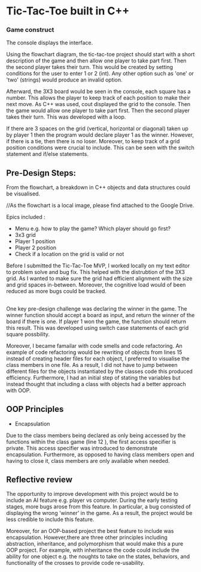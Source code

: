 # Tic-Tac-Toe built in C++

### Game construct

The console displays the interface.

Using the flowchart diagram, the tic-tac-toe project should start with a short description of the game and then allow one player to take part first. Then the second player takes their turn. This would be created by setting conditions for the user to enter 1 or 2 (int). Any other option such as 'one' or 'two' (strings) would produce an invalid option. 

Afterward, the 3X3 board would be seen in the console, each square has a number. This allows the player to keep track of each position to make their next move. 
 As C++ was used, cout displayed the grid to the console. Then the game would allow one player to take part first. Then the second player takes their turn. This was developed with a loop.
 
  
If there are 3 spaces on the grid (vertical, horizontal or diagonal) taken up by player 1 then the program would declare player 1 as the winner. However, if there is a tie, then there is no loser. Moreover, to keep track of a grid position conditions were crucial to include. This can be seen with the switch statement and if/else statements.  



## Pre-Design Steps:
From the flowchart, a breakdown in C++ objects and data structures could be visualised. 

//As the flowchart is a local image, please find attached to the Google Drive.

Epics included :

- Menu e.g. how to play the game? Which player should go first?
- 3x3 grid
- Player 1 position
- Player 2 position
- Check if a location on the grid is valid or not


Before I submitted the Tic-Tac-Toe MVP, I worked locally on my text editor to problem solve and bug fix. This helped with the distrubtion of the 3X3 grid. As I wanted to make sure the grid had efficient alignment with the size and grid spaces in-between. Moreover, the cognitive load would of been reduced as more bugs could be tracked. 

##

One key pre-design challenge was declaring the winner in the game. The winner function should accept a board as input, and return the winner of the board if there is one. If player 1 won the game, the function should return this result. This was developed using switch case statements of each grid square possbility.  


Moreover, I became famailar with code smells and code refactoring. An example of code refactoring would be rewriting of objects from lines 15 instead of creating header files for each object, I preferred to visualise the class members in one file. As a result, I did not have to jump between different files for the objects instantiated by the classes code this produced efficiency. Furthermore, I had an initial step of stating the variables but instead thought that including a class with objects had a better approach with OOP. 

##



## OOP Principles 

- Encapsulation 

Due to the class members being declared as only being accessed by the functions within the class game (line 12 ), the first access specifier is private. This access specifier was introduced to demonstrate encapsulation. Furthermore, as opposed to having class members open and having to close it, class members are only available when needed.


## Reflective review

 The opportunity to improve development with this project would be to include an AI feature e.g. player vs computer. During the early testing stages, more bugs arose from this feature. In particular, a bug consisted of displaying the wrong 'winner' in the game. As a result, the project would be less credible to include this feature. 

 Moreover, for an OOP-based project the best feature to include was encapsulation. However,there are three other principles including abstraction, inheritance, and polymorphism that would make this a pure OOP project. For example, with inheritance the code could include the ability for one object e.g. the noughts to take on the states, behaviors, and functionality of the crosses to provide code re-usability. 

